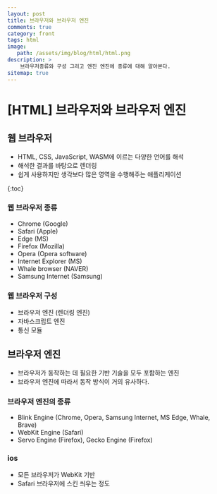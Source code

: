 ```yaml
---
layout: post
title: 브라우저와 브라우저 엔진
comments: true
category: front
tags: html
image: 
   path: /assets/img/blog/html/html.png 
description: >
    브라우저종류와 구성 그리고 엔진 엔진에 종류에 대해 알아본다.
sitemap: true
---
```


# [HTML] 브라우저와 브라우저 엔진

## 웹 브라우저
- HTML, CSS, JavaScript, WASM에 이르는 다양한 언어를 해석
- 해석한 결과를 바탕으로 렌더링
- 쉽게 사용하지만 생각보다 많은 영역을 수행해주는 애플리케이션

<!--more-->
{:toc}

### 웹 브라우저 종류
- Chrome (Google)
- Safari (Apple)
- Edge (MS)
- Firefox (Mozilla)
- Opera (Opera software)
- Internet Explorer (MS)
- Whale browser (NAVER)
- Samsung Internet (Samsung)

### 웹 브라우저 구성
- 브라우저 엔진 (렌더링 엔진)
- 자바스크립트 엔진
- 통신 모듈

## 브라우저 엔진
- 브라우저가 동작하는 데 필요한 기반 기술을 모두 포함하는 엔진
- 브라우저 엔진에 따라서 동작 방식이 거의 유사하다.

### 브라우저 엔진의 종류
- Blink Engine (Chrome, Opera, Samsung Internet, MS Edge, Whale, Brave)
- WebKit Engine (Safari)
- Servo Engine (Firefox), Gecko Engine (Firefox)

### ios
- 모든 브라우저가 WebKit 기반
- Safari 브라우저에 스킨 씌우는 정도